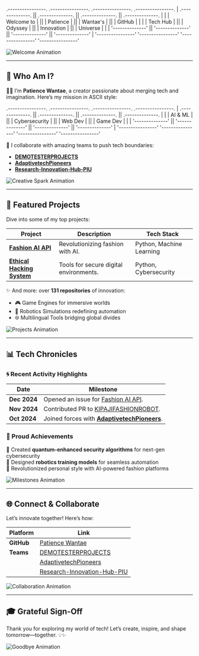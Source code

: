  .----------------.  .----------------.  .----------------.  .----------------. 
| .--------------. || .--------------. || .--------------. || .--------------. |
| |  Welcome to  | || |   Patience   | || |  Wantae's    | || |    GitHub    | |
| |   Tech Hub   | || |   Odyssey    | || | Innovation   | || |   Universe   | |
| '--------------' || '--------------' || '--------------' || '--------------' |
 '----------------'  '----------------'  '----------------'  '----------------' 

![Welcome Animation](https://media.giphy.com/media/fAnzw6YK33jMwzp5wp/giphy.gif)

---

## 🎨 Who Am I?

👩‍💻 I’m **Patience Wantae**, a creator passionate about merging tech and imagination. Here’s my mission in ASCII style:

 .----------------.  .----------------.  .----------------.  .----------------. 
| .--------------. || .--------------. || .--------------. || .--------------. |
| |  AI & ML     | || | Cybersecurity | || |  Web Dev     | || | Game Dev     | |
| '--------------' || '--------------' || '--------------' || '--------------' |
 '----------------'  '----------------'  '----------------'  '----------------' 

🤝 I collaborate with amazing teams to push tech boundaries:
- **[DEMOTESTERPROJECTS](https://github.com/DEMOTESTERPROJECTS)**
- **[AdaptivetechPioneers](https://github.com/AdaptivetechPioneers)**
- **[Research-Innovation-Hub-PIU](https://github.com/Research-Innovation-Hub-PIU)**

![Creative Spark Animation](https://media.giphy.com/media/xUOxfhUzRrlggrD42s/giphy.gif)

---

## 🚀 Featured Projects

Dive into some of my top projects:

| **Project**                  | **Description**                         | **Tech Stack**          |
|------------------------------|-----------------------------------------|-------------------------|
| [**Fashion AI API**](https://github.com/Patiencewantae123/fashion_ai_api) | Revolutionizing fashion with AI.       | Python, Machine Learning |
| [**Ethical Hacking System**](https://github.com/Patiencewantae123/Ethicalhackingsystem-PWG) | Tools for secure digital environments. | Python, Cybersecurity     |

✨ And more: over **131 repositories** of innovation:

 - 🎮 Game Engines for immersive worlds  
 - 🤖 Robotics Simulations redefining automation  
 - 🌐 Multilingual Tools bridging global divides

![Projects Animation](https://media.giphy.com/media/Y4ak9Ki2GZCbJxAnJD/giphy.gif)

---

## 📊 Tech Chronicles

### 🌀 Recent Activity Highlights

| **Date**    | **Milestone** |
|-------------|---------------|
| **Dec 2024** | Opened an issue for [Fashion AI API](https://github.com/Patiencewantae123/fashion_ai_api). |
| **Nov 2024** | Contributed PR to [KIPAJIFASHIONROBOT](https://github.com/Research-Innovation-Hub-PIU/KIPAJIFASHIONROBOT). |
| **Oct 2024** | Joined forces with **[AdaptivetechPioneers](https://github.com/AdaptivetechPioneers)**. |

### 🌟 Proud Achievements

🚀 Created **quantum-enhanced security algorithms** for next-gen cybersecurity  
🤖 Designed **robotics training models** for seamless automation  
💃 Revolutionized personal style with AI-powered fashion platforms

![Milestones Animation](https://media.giphy.com/media/l4KibK3JwaVo0CjDO/giphy.gif)

---

## 🌐 Connect & Collaborate

Let’s innovate together! Here’s how:

| Platform    | Link                                      |
|-------------|------------------------------------------|
| **GitHub**  | [Patience Wantae](https://github.com/Patiencewantae123) |
| **Teams**   | [DEMOTESTERPROJECTS](https://github.com/DEMOTESTERPROJECTS)  |
|             | [AdaptivetechPioneers](https://github.com/AdaptivetechPioneers) |
|             | [Research-Innovation-Hub-PIU](https://github.com/Research-Innovation-Hub-PIU) |

![Collaboration Animation](https://media.giphy.com/media/vFKqnCdLPNOKc/giphy.gif)

---

## 🎓 Grateful Sign-Off

Thank you for exploring my world of tech! Let’s create, inspire, and shape tomorrow—together. 💡✨

![Goodbye Animation](https://media.giphy.com/media/xUOxeYbn8WU58ZTFRW/giphy.gif)
